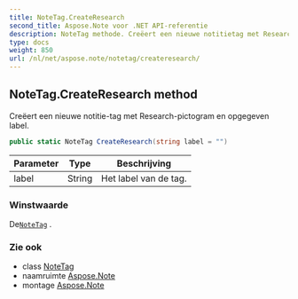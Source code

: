 ```yaml
---
title: NoteTag.CreateResearch
second_title: Aspose.Note voor .NET API-referentie
description: NoteTag methode. Creëert een nieuwe notitietag met Researchpictogram en opgegeven label.
type: docs
weight: 850
url: /nl/net/aspose.note/notetag/createresearch/
---
```

## NoteTag.CreateResearch method

Creëert een nieuwe notitie-tag met Research-pictogram en opgegeven label.

```csharp
public static NoteTag CreateResearch(string label = "")
```

| Parameter | Type | Beschrijving |
| --- | --- | --- |
| label | String | Het label van de tag. |

### Winstwaarde

De[`NoteTag`](../) .

### Zie ook

* class [NoteTag](../)
* naamruimte [Aspose.Note](../../notetag/)
* montage [Aspose.Note](../../../)


